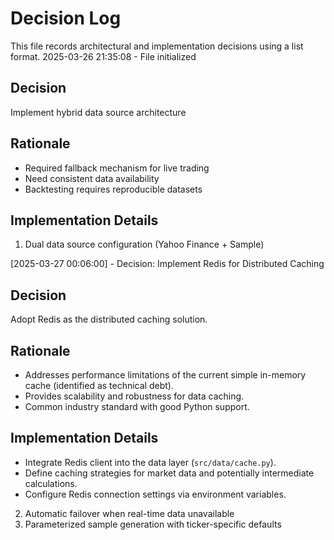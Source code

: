 # Decision Log

This file records architectural and implementation decisions using a list format.
2025-03-26 21:35:08 - File initialized

## Decision
Implement hybrid data source architecture

## Rationale 
- Required fallback mechanism for live trading
- Need consistent data availability
- Backtesting requires reproducible datasets

## Implementation Details
1. Dual data source configuration (Yahoo Finance + Sample)


[2025-03-27 00:06:00] - Decision: Implement Redis for Distributed Caching

## Decision
Adopt Redis as the distributed caching solution.

## Rationale
- Addresses performance limitations of the current simple in-memory cache (identified as technical debt).
- Provides scalability and robustness for data caching.
- Common industry standard with good Python support.

## Implementation Details
- Integrate Redis client into the data layer (`src/data/cache.py`).
- Define caching strategies for market data and potentially intermediate calculations.
- Configure Redis connection settings via environment variables.
2. Automatic failover when real-time data unavailable
3. Parameterized sample generation with ticker-specific defaults